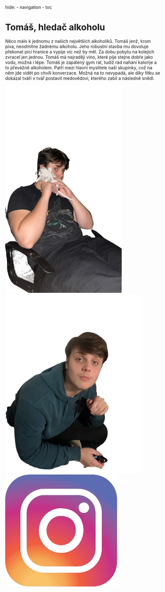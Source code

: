 hide:
    - navigation
    - toc

<!DOCTYPE html>
<html lang="cs">
<head>
    <link rel="stylesheet" href="/styles-my.css">
    <meta charset="UTF-8">
    <meta name="viewport" content="width=device-width, initial-scale=1.0">
    <title>Tomáš, hledač alkoholu</title>
</head>
<body>
    <div class="text">
        <h1>Tomáš, hledač alkoholu</h1>
        <p>Něco málo k jednomu z našich největších alkoholíků. Tomáš jenž, krom piva, neodmítne žádnému alkoholu. Jeho robustní stavba mu dovoluje překonat picí hranice a vypije víc než by měl. Za dobu pobytu na kolejích zvracel jen jednou. Tomáš má nejraději víno, které pije stejne dobře jako vodu, možná i lépe. Tomáš je zapálený gym rat, tudíž rád nahání kalorije a to převážně alkoholem. Patří mezi hlavní myslitele naší skupinky, což na něm jde vidět po chvíli konverzace. Možná na to nevypadá, ale díky fitku se dokázal tváří v tvář postavit medovědovi, kterého zabil a následně snědl.</p>
    </div>
    <img src="/IMG_3764-removebg-preview.png" class="corner-image-left">
    <img src="/IMG_4878-removebg-preview.png" class="corner-image-right">
    <a href="/tomas_ig">
        <img src="/ig.png" class="mid-image">
    </a>
</body>
</html>